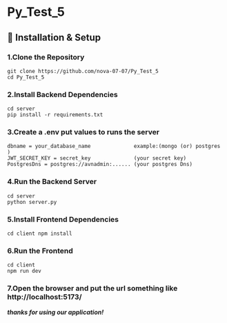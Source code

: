 # Py_Test_5

## 🚀 Installation & Setup

###  1.Clone the Repository
    git clone https://github.com/nova-07-07/Py_Test_5
    cd Py_Test_5

### 2.Install Backend Dependencies
    cd server 
    pip install -r requirements.txt

### 3.Create a .env put values to runs the server
    dbname = your_database_name              example:(mongo (or) postgres )
    JWT_SECRET_KEY = secret_key              (your secret key)
    PostgresDns = postgres://avnadmin:...... (your postgres Dns)


### 4.Run the Backend Server
    cd server 
    python server.py

### 5.Install Frontend Dependencies
    cd client npm install

### 6.Run the Frontend
    cd client 
    npm run dev

### 7.Open the browser and put the url something like http://localhost:5173/

***thanks for using our application!***